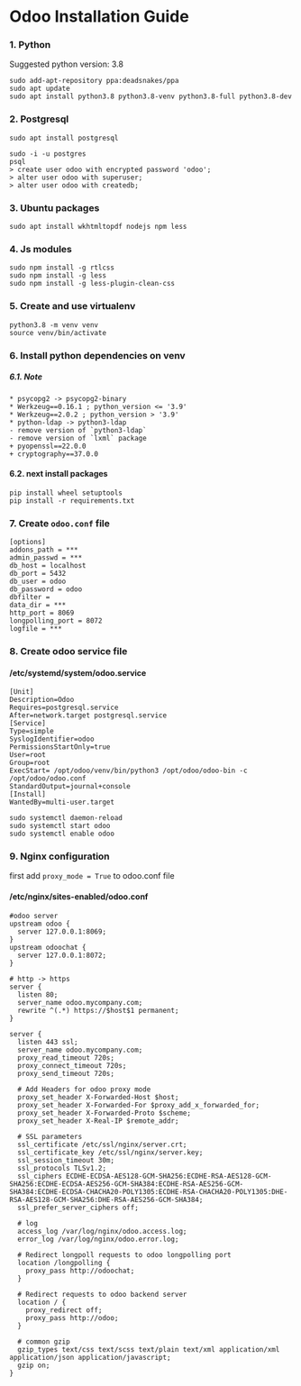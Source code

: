 # Odoo Installation Guide

### 1. Python
Suggested python version: 3.8
``````
sudo add-apt-repository ppa:deadsnakes/ppa
sudo apt update
sudo apt install python3.8 python3.8-venv python3.8-full python3.8-dev
``````


### 2. Postgresql
``````
sudo apt install postgresql
``````
```
sudo -i -u postgres
psql
> create user odoo with encrypted password 'odoo';
> alter user odoo with superuser;
> alter user odoo with createdb;
```

### 3. Ubuntu packages
```
sudo apt install wkhtmltopdf nodejs npm less
```

### 4. Js modules
```
sudo npm install -g rtlcss
sudo npm install -g less
sudo npm install -g less-plugin-clean-css
```

### 5. Create and use virtualenv
```
python3.8 -m venv venv
source venv/bin/activate
```

### 6. Install python dependencies on venv
##### 6.1. Note
```
* psycopg2 -> psycopg2-binary
* Werkzeug==0.16.1 ; python_version <= '3.9'
* Werkzeug==2.0.2 ; python_version > '3.9'
* python-ldap -> python3-ldap
- remove version of `python3-ldap`
- remove version of `lxml` package
+ pyopenssl==22.0.0
+ cryptography==37.0.0

```
#### 6.2. next install packages
```
pip install wheel setuptools
pip install -r requirements.txt
```

### 7. Create ```odoo.conf``` file
```
[options]
addons_path = ***
admin_passwd = ***
db_host = localhost
db_port = 5432
db_user = odoo
db_password = odoo
dbfilter = 
data_dir = ***
http_port = 8069
longpolling_port = 8072
logfile = ***

```

### 8. Create odoo service file
#### /etc/systemd/system/odoo.service
```
[Unit]
Description=Odoo
Requires=postgresql.service
After=network.target postgresql.service
[Service]
Type=simple
SyslogIdentifier=odoo
PermissionsStartOnly=true
User=root
Group=root
ExecStart= /opt/odoo/venv/bin/python3 /opt/odoo/odoo-bin -c /opt/odoo/odoo.conf
StandardOutput=journal+console
[Install]
WantedBy=multi-user.target
```

```
sudo systemctl daemon-reload
sudo systemctl start odoo
sudo systemctl enable odoo
```

### 9. Nginx configuration
first add ```proxy_mode = True``` to odoo.conf file

#### /etc/nginx/sites-enabled/odoo.conf
```
#odoo server
upstream odoo {
  server 127.0.0.1:8069;
}
upstream odoochat {
  server 127.0.0.1:8072;
}

# http -> https
server {
  listen 80;
  server_name odoo.mycompany.com;
  rewrite ^(.*) https://$host$1 permanent;
}

server {
  listen 443 ssl;
  server_name odoo.mycompany.com;
  proxy_read_timeout 720s;
  proxy_connect_timeout 720s;
  proxy_send_timeout 720s;

  # Add Headers for odoo proxy mode
  proxy_set_header X-Forwarded-Host $host;
  proxy_set_header X-Forwarded-For $proxy_add_x_forwarded_for;
  proxy_set_header X-Forwarded-Proto $scheme;
  proxy_set_header X-Real-IP $remote_addr;

  # SSL parameters
  ssl_certificate /etc/ssl/nginx/server.crt;
  ssl_certificate_key /etc/ssl/nginx/server.key;
  ssl_session_timeout 30m;
  ssl_protocols TLSv1.2;
  ssl_ciphers ECDHE-ECDSA-AES128-GCM-SHA256:ECDHE-RSA-AES128-GCM-SHA256:ECDHE-ECDSA-AES256-GCM-SHA384:ECDHE-RSA-AES256-GCM-SHA384:ECDHE-ECDSA-CHACHA20-POLY1305:ECDHE-RSA-CHACHA20-POLY1305:DHE-RSA-AES128-GCM-SHA256:DHE-RSA-AES256-GCM-SHA384;
  ssl_prefer_server_ciphers off;

  # log
  access_log /var/log/nginx/odoo.access.log;
  error_log /var/log/nginx/odoo.error.log;

  # Redirect longpoll requests to odoo longpolling port
  location /longpolling {
    proxy_pass http://odoochat;
  }

  # Redirect requests to odoo backend server
  location / {
    proxy_redirect off;
    proxy_pass http://odoo;
  }

  # common gzip
  gzip_types text/css text/scss text/plain text/xml application/xml application/json application/javascript;
  gzip on;
}
```
